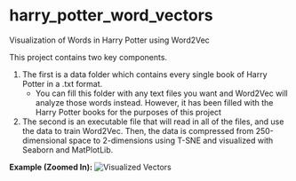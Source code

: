 # harry_potter_word_vectors
Visualization of Words in Harry Potter using Word2Vec

This project contains two key components. 

1. The first is a data folder which contains every single book of Harry Potter in a .txt format.
    * You can fill this folder with any text files you want and Word2Vec will analyze those words instead. However, it has been filled with the Harry Potter books for the purposes of this project
2. The second is an executable file that will read in all of the files, and use the data to train Word2Vec. Then, the data is compressed from 250-dimensional space to 2-dimensions using T-SNE and visualized with Seaborn and MatPlotLib.

**Example (Zoomed In):**
![Visualized Vectors](https://github.com/gkeglevich/harry_potter_word_vectors/blob/master/Screenshots/Figure%201.png "Example")
